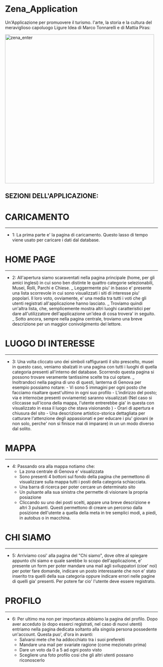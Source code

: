 # Zena_Application
Un'Applicazione per promuovere il turismo. l'arte, la storia e la cultura del meraviglioso capoluogo Ligure
Idea di Marco Tonnarelli e di Mattia Piras:

<img width="491" alt="zena_enter" src="https://user-images.githubusercontent.com/92534255/163574540-f78175c2-26f0-4d7a-8ff8-95702dfc6146.png">


## SEZIONI DELL'APPLICAZIONE:

# CARICAMENTO
______________________________________________________________________________________________________________________________

 - 1: La prima parte e' la pagina di caricamento. Questo lasso di tempo viene usato per caricare i dati dal database.
 
# HOME PAGE
_______________________________________________________________________________________________________________________________

 - 2: All'apertura siamo scaraventati nella pagina principale (home, per gli amici inglesi) in cui sono ben distinte le quattro categorie selezionabili, Musei, Rolli, Parchi e Chiese.
        _ Leggermente piu' in basso e' presente una lista scorrevole in cui sono visualizzati i siti di interesse piu' popolari. Il loro voto, ovviamente, e' una media tra tutti i voti che gli utenti registrati all'applicazione hanno lasciato.
        _ Troviamo quindi un'altra lista, che, semplicemente mostra altri luoghi caratteristici per dare all'utilizzatore dell'applicazione un'idea di cosa trovera' in seguito.
        _ Sotto ancora, sempre nella pagina centrale, troviamo una breve descrizione per un maggior conivolgimento del lettore.


# LUOGO DI INTERESSE 
___________________________________________________________________________________________________________________

 - 3: Una volta cliccato uno dei simboli raffiguranti il sito prescelto, musei in questo caso, veniamo sbalzati in una pagina con tutti i luoghi di quella categoria presenti all'interno del database. Scorrendo questa pagina si possono trovare veramente tantissime scelte tra cui optare.
    _ Inoltrandoci nella pagina di uno di questi, lanterna di Genova per esempio possiamo notare:
        - Vi sono 5 immagini per ogni posto che facciamo risaltare quest'ultimo in ogni suo profilo
        - L'indirizzo del posto; via e interno(se presenti ovviamente) saranno visualizzati (Nel caso si cliccasse sull'icona della mappa, l'utente entrerebbe gia' in questa con visualizzato in essa il luogo che stava visionando )
        - Orari di apertura e chiusura del sito
        - Una descrizione artistico-storica dettagliata per catturare l'attenzione degli appassionati e per educare i piu' giovani (e non solo, perche' non si finisce mai di imparare) in un un modo diverso dal solito.

# MAPPA
__________________________________________________________________________________________________________________________________

- 4: Passando ora alla mappa notiamo che:
    - La zona centrale di Genova e' visualizzata
    - Sono presenti 4 bottoni sul  fondo della pagina che permettono di visualizzare sulla mappa tutti i posti della categoria schiacciata.
    - Una barra di ricerca per poter cercare un determinato sito
    - Un pulsante alla sua sinistra che permette di visionare la propria posiazione
    - Cliccando su uno dei posti scelti, appare una breve descrizione e altri 3 pulsanti. Questi permettono di creare un percorso dalla posizione dell'utente a quella della meta in tre semplici modi, a piedi, in autobus o in macchina.

# CHI SIAMO
_____________________________________________________________________________________________________________________________

- 5: Arriviamo cosi' alla pagina del "Chi siamo", dove oltre al spiegare appunto chi siamo e quale sarebbe lo scopo dell'applicazione, e' presente un form per poter mandare una mail agli sviluppatori (cioe' noi) per poter fare domande, indicare un posto interessante che non e' stato inserito tra quelli della sua categoria oppure indicare errori nelle pagine di quelli gia' presenti. Per potere far cio' l'utente deve essere registrato.

# PROFILO
_______________________________________________________________________________________________________________________________

- 6: Per ultimo ma non per importanza abbiamo la pagina del profilo. Dopo aver acceduto (o dopo esserci registrati, nel caso di nuovi utenti) entriamo nella pagina dedicata soltanto alla singola persona possedente un'account. Questa puo', d'ora in avanti:
    - Salvarsi mete che ha addocchiato tra  i suoi prefereiti
    - Mandare una mail per svariate ragione (come mezionato prima)
    - Dare un voto da 0 a 5 ad ogni posto visto
    - Scegliere una foto profilo cosi che gli altri utenti possano riconoscerlo
    
